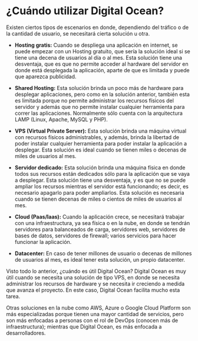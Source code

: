 # ¿Cuándo utilizar Digital Ocean?

Existen ciertos tipos de escenarios en donde, dependiendo del tráfico o de la cantidad de usuario, se necesitará cierta solución u otra.

* **Hosting gratis:** Cuando se despliega una aplicación en internet, se puede empezar con un Hosting gratuito, que sería la solución ideal si se tiene una decena de usuarios al día o al mes. Esta solución tiene una desventaja, que es que no permite acceder al hardware del servidor en donde está desplegada la aplicación, aparte de que es limitada y puede que aparezca publicidad.

* **Shared Hosting:** Esta solución brinda un poco más de hardware para desplegar aplicaciones, pero como en la solución anterior, también esta es limitada porque no permite administrar los recursos físicos del servidor y además que no permite instalar cualquier herramienta para correr las aplicaciones. Normalmente sólo cuenta con la arquitectura LAMP (Linux, Apache, MySQL y PHP).

* **VPS (Virtual Private Server):** Esta solución brinda una máquina virtual con recursos físicos administrables, y además, brinda la libertad de poder instalar cualquier herramienta para poder instalar la aplicación a desplegar. Esta solución es ideal cuando se tienen miles o decenas de miles de usuarios al mes.

* **Servidor dedicado:** Esta solución brinda una máquina física en donde todos sus recursos están dedicados sólo para la aplicación que se vaya a desplegar. Esta solución tiene una desventaja, y es que no se puede ampliar los recursos mientras el servidor está funcionando; es decir, es necesario apagarlo para poder ampliarlos. Esta solución es necesaria cuando se tienen decenas de miles o cientos de miles de usuarios al mes.

* **Cloud (Paas/Iaas):** Cuando la aplicación crece, se necesitará trabajar con una infraestructura, ya sea física o en la nube, en donde se tendrán servidores para balanceados de carga, servidores web, servidores de bases de datos, servidores de firewall; varios servicios para hacer funcionar la aplicación.

* **Datacenter:** En caso de tener millones de usuario o decenas de millones de usuarios al mes, es ideal tener esta solución, un propio datacenter.

Visto todo lo anterior, ¿cuándo es útil Digital Ocean? Digital Ocean es muy útil cuando se necesita una solución de tipo VPS, en donde se necesita administrar los recursos de hardware y se necesita ir creciendo a medida que avanza el proyecto. En este caso, Digital Ocean facilita mucho esta tarea.

Otras soluciones en la nube como AWS, Azure o Google Cloud Platform son más especializadas porque tienen una mayor cantidad de servicios, pero son más enfocadas a personas con el rol de DevOps (conocen más de infraestructura); mientras que Digital Ocean, es más enfocada a desarrolladores.